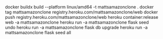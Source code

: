 docker buildx build --platform linux/amd64 -t mattsamazonclone .
docker tag mattsamazonclone registry.heroku.com/mattsamazonclone/web
docker push registry.heroku.com/mattsamazonclone/web
heroku container:release web -a mattsamazonclone
heroku run -a mattsamazonclone flask seed undo
heroku run -a mattsamazonclone flask db upgrade
heroku run -a mattsamazonclone flask seed all
